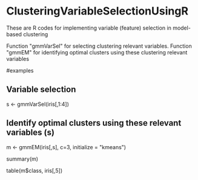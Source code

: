 # ClusteringVariableSelectionUsingR

These are R codes for implementing variable (feature) selection in model-based clustering 

Function "gmmVarSel" for selecting clustering relevant variables. Function "gmmEM" for identifying optimal clusters using these clustering relevant variables

#examples
## Variable selection
s <- gmmVarSel(iris[,1:4])

## Identify optimal clusters using these relevant variables (s)
m <- gmmEM(iris[,s], c=3, initialize = "kmeans")

summary(m)

table(m$class, iris[,5])


